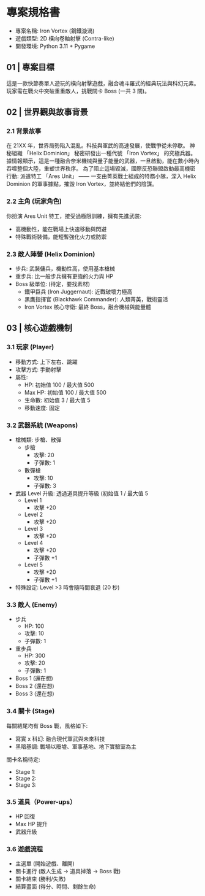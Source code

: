 # 專案規格書

- 專案名稱: Iron Vortex (鋼鐵漩渦)
- 遊戲類型: 2D 橫向卷軸射擊 (Contra-like)
- 開發環境: Python 3.11 + Pygame

## 01 | 專案目標

這是一款快節奏單人遊玩的橫向射擊遊戲，融合魂斗羅式的經典玩法與科幻元素。玩家需在戰火中突破重重敵人，挑戰關卡 Boss (一共 3
關)。

## 02 | 世界觀與故事背景

### 2.1 背景故事

在 21XX 年，世界局勢陷入混亂。科技與軍武的高速發展，使戰爭從未停歇。
神秘組織 「Helix Dominion」 秘密研發出一種代號 「Iron Vortex」 的究極兵器。
據情報顯示，這是一種融合奈米機械與量子能量的武器，一旦啟動，能在數小時內吞噬整個大陸，重塑世界秩序。
為了阻止這場毀滅，國際反恐聯盟啟動最高機密行動:
派遣特工 「Ares Unit」 —— 一支由菁英戰士組成的特務小隊，深入 Helix Dominion 的軍事據點，摧毀 Iron Vortex，並終結他們的陰謀。

### 2.2 主角 (玩家角色)

你扮演 Ares Unit 特工，接受過極限訓練，擁有先進武裝:

- 高機動性，能在戰場上快速移動與閃避
- 特殊戰術裝備，能短暫強化火力或防禦

### 2.3 敵人陣營 (Helix Dominion)

- 步兵: 武裝傭兵，機動性高，使用基本槍械
- 重步兵: 比一般步兵擁有更強的火力與 HP
- Boss 級單位: (待定，要找素材)
    - 鐵甲巨兵 (Iron Juggernaut): 近戰破壞力極高
    - 黑鷹指揮官 (Blackhawk Commander): 人類菁英，戰術靈活
    - Iron Vortex 核心守衛: 最終 Boss，融合機械與能量體

## 03 | 核心遊戲機制

### 3.1 玩家 (Player)

- 移動方式: 上下左右、跳躍
- 攻擊方式: 手動射擊
- 屬性:
    - HP: 初始值 100 / 最大值 500
    - Max HP: 初始值 100 / 最大值 500
    - 生命數: 初始值 3 / 最大值 5
    - 移動速度: 固定

### 3.2 武器系統 (Weapons)

- 槍械類: 步槍、散彈
    - 步槍
        - 攻擊: 20
        - 子彈數: 1
    - 散彈槍
        - 攻擊: 10
        - 子彈數: 3
- 武器 Level 升級: 透過道具提升等級 (初始值 1 / 最大值 5
    - Level 1
        - 攻擊 +20
    - Level 2
        - 攻擊 +20
    - Level 3
        - 攻擊 +20
    - Level 4
        - 攻擊 +20
        - 子彈數 +1
    - Level 5
        - 攻擊 +20
        - 子彈數 +1
- 特殊設定: Level >3 時會隨時間衰退 (20 秒)

### 3.3 敵人 (Enemy)

- 步兵
    - HP: 100
    - 攻擊: 10
    - 子彈數: 1
- 重步兵
    - HP: 300
    - 攻擊: 20
    - 子彈數: 1
- Boss 1 (還在想)
- Boss 2 (還在想)
- Boss 3 (還在想)

### 3.4 關卡 (Stage)

每關結尾均有 Boss 戰，風格如下:

- 寫實 x 科幻: 融合現代軍武與未來科技
- 黑暗基調: 戰場以廢墟、軍事基地、地下實驗室為主

關卡名稱待定:

- Stage 1:
- Stage 2:
- Stage 3:

### 3.5 道具（Power-ups）

- HP 回復
- Max HP 提升
- 武器升級

### 3.6 遊戲流程

- 主選單 (開始遊戲、離開)
- 關卡進行 (敵人生成 → 道具掉落 → Boss 戰)
- 關卡結束 (勝利/失敗)
- 結算畫面 (得分、時間、剩餘生命)
